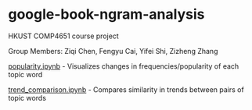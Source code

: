 # google-book-ngram-analysis
HKUST COMP4651 course project

Group Members: Ziqi Chen, Fengyu Cai, Yifei Shi, Zizheng Zhang

[popularity.ipynb](https://github.com/kaychenziqi/google-book-ngram-analysis/blob/master/popularity.ipynb) - Visualizes changes in frequencies/popularity of each topic word

[trend_comparison.ipynb](https://github.com/kaychenziqi/google-book-ngram-analysis/blob/master/trend_comparison.ipynb) - Compares similarity in trends between pairs of topic words


